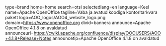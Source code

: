type=brand
home=home
search=otsi
selectedlang=en
language=Keel
name=Apache OpenOffice
tagline=Vaba ja avatud koodiga kontoritarkvara pakett
logo=AOO_logos/AOO4_website_logo.png
domain=https://www.openoffice.org
divid=bannera
announce=Apache OpenOffice 4.1.8 on avaldatud
announceurl=https://cwiki.apache.org/confluence/display/OOOUSERS/AOO+4.1.8+Release+Notes
announcetip=Apache OpenOffice 4.1.8 on avaldatud
~~~~~~
